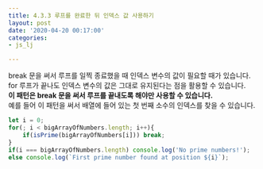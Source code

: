 ```yaml
---
title: 4.3.3 루프를 완료한 뒤 인덱스 값 사용하기
layout: post
date: '2020-04-20 00:17:00'
categories:
- js_lj

---
```


break 문을 써서 루프를 일찍 종료했을 때 인덱스 변수의 값이 필요할 때가 있습니다.  
for 루프가 끝나도 인덱스 변수의 값은 그대로 유지된다는 점을 활용할 수 있습니다.  
**이 패턴은 break 문을 써서 루프를 끝내도록 해야만 사용할 수 있습니다.**  
예를 들어 이 패턴을 써서 배열에 들어 있는 첫 번째 소수의 인덱스를 찾을 수 있습니다. 

```javascript
let i = 0;
for(; i < bigArrayOfNumbers.length; i++){
	if(isPrime(bigArrayOfNumbers[i])) break;
}
if(i === bigArrayOfNumbers.length) console.log('No prime numbers!');
else console.log(`First prime number found at position ${i}`);
```